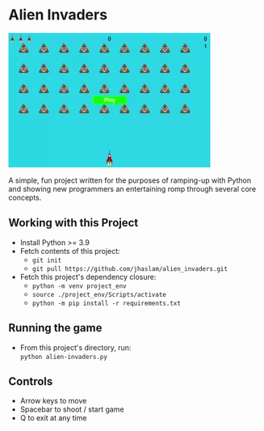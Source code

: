 # Alien Invaders

![screenshot](docs/GameplayClip.webp)

A simple, fun project written for the purposes of ramping-up
with Python and showing new programmers an entertaining
romp through several core concepts. 

## Working with this Project
- Install Python >= 3.9
- Fetch contents of this project:
  - `git init`
  - `git pull https://github.com/jhaslam/alien_invaders.git`
- Fetch this project's dependency closure:
  - `python -m venv project_env`
  - `source ./project_env/Scripts/activate`
  - `python -m pip install -r requirements.txt` 

## Running the game
- From this project's directory, run:  
  `python alien-invaders.py`

## Controls
- Arrow keys to move
- Spacebar to shoot / start game
- Q to exit at any time
